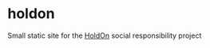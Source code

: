 # holdon
Small static site for the [HoldOn](https://holdonprojekt.netlify.app) social responsibility project
